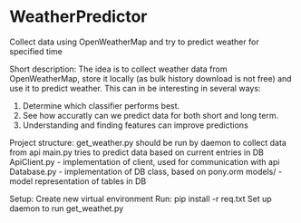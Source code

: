 # WeatherPredictor
Collect data using OpenWeatherMap and try to predict weather for specified time

Short description:
The idea is to collect weather data from OpenWeatherMap, store it locally (as bulk history download is not free)
and use it to predict weather. This can in be interesting in several ways: 
1. Determine which classifier performs best.
2. See how accuratly can we predict data for both short and long term.
3. Understanding and finding features can improve predictions

Project structure:
get_weather.py should be run by daemon to collect data from api
main.py tries to predict data based on current entries in DB
ApiClient.py - implementation of client, used for communication with api
Database.py - implementation of DB class, based on pony.orm
models/ - model representation of tables in DB

Setup:
Create new virtual environment
Run: pip install -r req.txt
Set up daemon to run get_weathet.py
